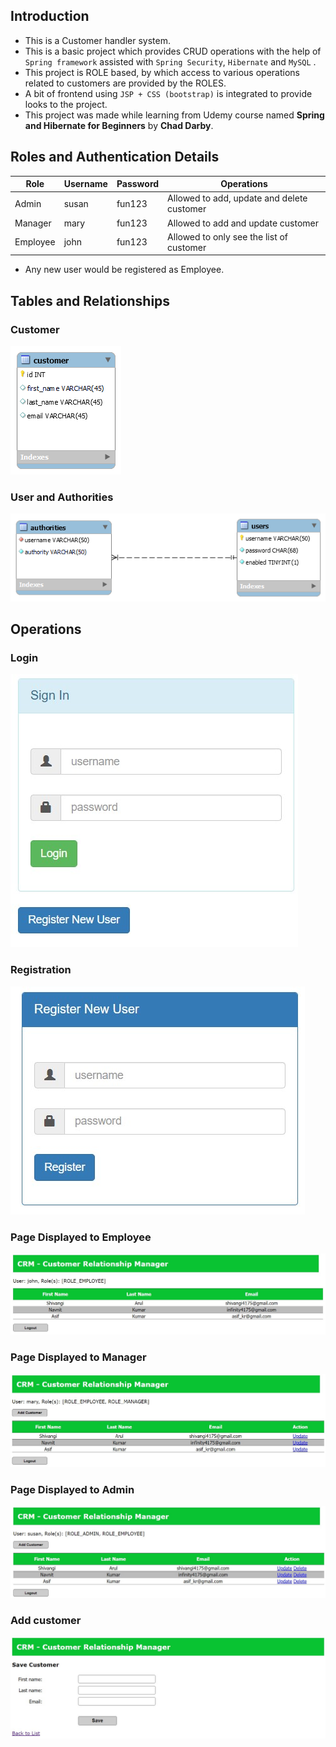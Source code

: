 ## Introduction
- This is a Customer handler system. 
- This is a basic project which provides CRUD operations with the help of `Spring framework` assisted with `Spring Security`, `Hibernate` and `MySQL` . 
- This project is ROLE based, by which access to various operations related to customers are provided by the ROLES. 
- A bit of frontend using `JSP + CSS (bootstrap)` is integrated to provide looks to the project. 
- This project was made while learning from Udemy course named **Spring and Hibernate for Beginners** by **Chad Darby**. 

## Roles and Authentication Details  

| Role | Username | Password | Operations |
|------|----------|----------|------------|
| Admin| susan    | fun123 | Allowed to add, update and delete customer |
| Manager| mary | fun123| Allowed to add and update customer |
| Employee | john | fun123| Allowed to only see the list of customer |

- Any new user would be registered as Employee. 

## Tables and Relationships 
### Customer
![](./Images/customer_table.png)

### User and Authorities
![](./Images/spring_authentication_schema.png)

## Operations 
### Login 
![](./Images/loginPage.jpg)

### Registration
![](./Images/register_new_employee.jpg)

### Page Displayed to Employee 
![](./Images/role_employee.jpg)

### Page Displayed to Manager
![](./Images/role_manager.jpg)

### Page Displayed to Admin 
![](./Images/role_admin.jpg)

### Add customer 
![](./Images/create_customer.jpg)


